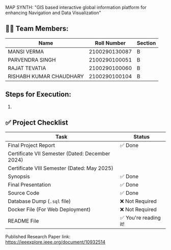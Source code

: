 MAP SYNTH: "GIS based interactive global information platform for enhancing Navigation and Data Visualization" 

## 👨‍💻 Team Members:
| Name                     | Roll Number        |Section  |
|--------------------------|--------------------|---------|
| MANSI VERMA              | 2100290130087      |B        |
| PARVENDRA SINGH          | 2100290100051      |B        |
| RAJAT TEVATIA            | 2100290100060      |B        |
| RISHABH KUMAR CHAUDHARY  | 2100290100104      |B        |

## Steps for Execution:
1. 

## ✅ Project Checklist

| Task                                             | Status       |
|--------------------------------------------------|--------------|
| Final Project Report                             | ✅ Done       |
| Certificate VII Semester (Dated: December 2024)  |               |
| Certificate VIII Semester (Dated: May 2025)      |               |
| Synopsis                                         | ✅ Done       |
| Final Presentation                               | ✅ Done       |
| Source Code                                      | ✅ Done       |
| Database Dump (`.sql` file)                      | ❌ Not Required |
| Docker File (For Web Deployment)                 | ❌ Not Required |
| README File                                      | ✅ You're reading it! |

Published Research Paper link: https://ieeexplore.ieee.org/document/10932514
